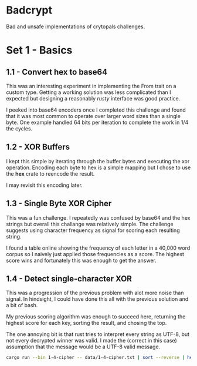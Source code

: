 # Badcrypt

Bad and unsafe implementations of crytopals challenges.

# Set 1 - Basics

## 1.1 - Convert hex to base64

This was an interesting experiment in implementing the From trait on a custom
type. Getting a working solution was less complicated than I expected but designing
a reasonably _rusty_ interface was good practice.

I peeked into base64 encoders once I completed this challenge and found that
it was most common to operate over larger word sizes than a single byte. One
example handled 64 bits per iteration to complete the work in 1/4 the cycles.

## 1.2 - XOR Buffers

I kept this simple by iterating through the buffer bytes and executing the xor operation. Encoding each byte to hex is a simple
mapping but I chose to use the **hex** crate to reencode the result.

I may revisit this encoding later.

## 1.3 - Single Byte XOR Cipher

This was a fun challenge. I repeatedly was confused by base64 and the hex strings
but overall this challange was relatively simple. The challenge suggests using
character frequency as signal for scoring each resulting string.

I found a table online showing the frequency of each letter in a 40,000 word corpus
so I naively just applied those frequencies as a score. The highest score wins
and fortunately this was enough to get the answer.

## 1.4 - Detect single-character XOR

This was a progression of the previous problem with alot more noise than signal.
In hindsight, I could have done this all with the previous solution and a bit of
bash.

My previous scoring algorithm was enough to succeed here, returning the highest
score for each key, sorting the result, and chosing the top.

The one annoying bit is that rust tries to interpret every string as UTF-8, but
not every decrypted winner was valid. I made the (correct in this case) assumption
that the message would be a UTF-8 valid message.

```sh
cargo run --bin 1-4-cipher -- data/1-4-cipher.txt | sort --reverse | head -n 1
```